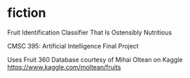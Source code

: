 # fiction
Fruit Identification Classifier That Is Ostensibly Nutritious

CMSC 395: Artificial Intelligence Final Project

Uses Fruit 360 Database courtesy of Mihai Oltean on Kaggle
https://www.kaggle.com/moltean/fruits
